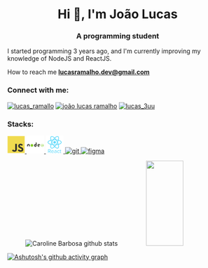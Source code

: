 ## 
<h1 align="center">Hi 👋, I'm João Lucas</h1>
<h3 align="center">A programming student</h3>

I started programming 3 years ago, and I'm currently improving my knowledge of NodeJS and ReactJS.

How to reach me **lucasramalho.dev@gmail.com**

<h3 align="left">Connect with me:</h3>
<p align="left">
<a href="https://twitter.com/lucas_ramllho" target="blank"><img align="center" src="https://raw.githubusercontent.com/rahuldkjain/github-profile-readme-generator/master/src/images/icons/Social/twitter.svg" alt="lucas_ramallo" height="30" width="40" /></a>
<a href="https://www.linkedin.com/in/jo%C3%A3o-lucas-ramalho-2484b8238/" target="blank"><img align="center" src="https://raw.githubusercontent.com/rahuldkjain/github-profile-readme-generator/master/src/images/icons/Social/linked-in-alt.svg" alt="joão lucas ramalho" height="30" width="40" /></a>
<a href="https://instagram.com/lucas_3uu" target="blank"><img align="center" src="https://raw.githubusercontent.com/rahuldkjain/github-profile-readme-generator/master/src/images/icons/Social/instagram.svg" alt="lucas_3uu" height="30" width="40" /></a>
</p>

<h3 align="left">Stacks:</h3>
<p align="left"> </a> <a href="https://developer.mozilla.org/en-US/docs/Web/JavaScript" target="_blank" rel="noreferrer"> <img src="https://raw.githubusercontent.com/devicons/devicon/master/icons/javascript/javascript-original.svg" alt="javascript" width="40" height="40"/> </a> <a href="https://nodejs.org" target="_blank" rel="noreferrer"> <img src="https://raw.githubusercontent.com/devicons/devicon/master/icons/nodejs/nodejs-original-wordmark.svg" alt="nodejs" width="40" height="40"/> </a> <a href="https://reactjs.org/" target="_blank" rel="noreferrer"> <img src="https://raw.githubusercontent.com/devicons/devicon/master/icons/react/react-original-wordmark.svg" alt="react" width="40" height="40"/> </a> <a href="https://git-scm.com/" target="_blank" rel="noreferrer"> <img src="https://www.vectorlogo.zone/logos/git-scm/git-scm-icon.svg" alt="git" width="40" height="40"/> </a> <a href="https://www.figma.com/" target="_blank" rel="noreferrer"> <img src="https://www.vectorlogo.zone/logos/figma/figma-icon.svg" alt="figma" width="40" height="40"/> </a> </p>


<div align="center">  
  <img width="49%" height="195px" src="https://github-readme-stats.vercel.app/api?username=lucasramallo&show_icons=true&count_private=true&hide_border=true&title_color=ffffff&icon_color=ffffff&text_color=c9d1d9&bg_color=0d1117" alt="Caroline Barbosa github stats" /> 
  <img width="41%" height="195px" src="https://github-readme-stats.vercel.app/api/top-langs/?username=lucasramallo&layout=compact&hide_border=true&title_color=ffffff&text_color=ffffff&bg_color=0d1117" />
</div>


[![Ashutosh's github activity graph](https://github-readme-activity-graph.cyclic.app/graph?username=lucasramallo&bg_color=0d1117&color=ffffff&line=9f75ff&point=a56ef7&area=true&hide_border=true)](https://github.com/ashutosh00710/github-readme-activity-graph)
